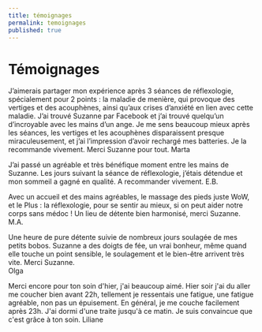 ```yaml
---
title: témoignages
permalink: temoignages
published: true
---
```


# Témoignages

J’aimerais partager mon expérience après 3 séances de réflexologie, spécialement pour 2 points : la maladie de menière, qui provoque des vertiges et des acouphènes, ainsi qu’aux crises d’anxiété en lien avec cette maladie. J’ai trouvé Suzanne par Facebook et j’ai trouvé quelqu’un d’incroyable avec les mains d’un ange. Je me sens beaucoup mieux après les séances, les vertiges et les acouphènes disparaissent presque miraculeusement, et j’ai l’impression d’avoir rechargé mes batteries.
Je la recommande vivement. Merci Suzanne pour tout. 
Marta

J’ai passé un agréable et très bénéfique moment entre les mains de Suzanne.
Les jours suivant la séance de réflexologie, j’étais détendue et mon sommeil a gagné en qualité.
A recommander vivement.
E.B.

Avec un accueil et des mains agréables, le massage des pieds juste WoW, et le Plus : la réflexologie, pour se sentir au mieux, si on peut aider notre corps sans médoc ! 
Un lieu de détente bien harmonisé, merci Suzanne.
M.A.

Une heure de pure détente suivie de nombreux jours soulagée de mes petits bobos. Suzanne a des doigts de fée,  un vrai bonheur, même quand elle  touche un point sensible,  le soulagement et le bien-être arrivent très vite. Merci Suzanne.  
Olga

Merci encore pour ton soin d'hier, j'ai beaucoup aimé. Hier soir j'ai du aller me coucher bien avant 22h, tellement je ressentais une fatigue, une fatigue agréable, non pas un épuisement. En général, je me couche facilement après 23h. J'ai dormi d'une traite jusqu'à ce matin. Je suis convaincue que c'est grâce à ton soin.
Liliane



